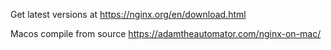 Get latest versions at https://nginx.org/en/download.html


Macos compile from source https://adamtheautomator.com/nginx-on-mac/

